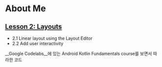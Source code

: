 # About Me

## [Lesson 2: Layouts](https://developer.android.com/courses/kotlin-android-fundamentals/toc#lesson_2_layouts)

- 2.1 Linear layout using the Layout Editor
- 2.2 Add user interactivity

__Google Codelabs__에 있는 Android Kotlin Fundamentals course를 보면서 따라한 코드

